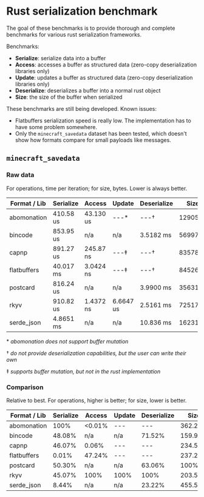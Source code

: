 # Rust serialization benchmark

The goal of these benchmarks is to provide thorough and complete benchmarks for various rust
serialization frameworks.

Benchmarks:

* **Serialize**: serialize data into a buffer
* **Access**: accesses a buffer as structured data (zero-copy deserialization libraries only)
* **Update**: updates a buffer as structured data (zero-copy deserialization libraries only)
* **Deserialize**: deserializes a buffer into a normal rust object
* **Size**: the size of the buffer when serialized

These benchmarks are still being developed. Known issues:

- Flatbuffers serialization speed is really low. The implementation has to have some problem
  somewhere.
- Only the `minecraft_savedata` dataset has been tested, which doesn't show how formats compare for
  small payloads like messages.

## `minecraft_savedata`

### Raw data

For operations, time per iteration; for size, bytes. Lower is always better.

| Format / Lib  | Serialize | Access        | Update    | Deserialize   | Size      |
|---------------|-----------|---------------|-----------|---------------|-----------|
| abomonation   | 410.58 us | 43.130 us     | ---*      | ---†          | 1290592   |
| bincode       | 853.95 us | n/a           | n/a       | 3.5182 ms     | 569975    |
| capnp         | 891.27 us | 245.87 ns     | ---‡      | ---†          | 835784    |
| flatbuffers   | 40.017 ms | 3.0424 ns     | ---‡      | ---†          | 845264    |
| postcard      | 816.24 us | n/a           | n/a       | 3.9900 ms     | 356311    |
| rkyv          | 910.82 us | 1.4372 ns     | 6.6647 us | 2.5161 ms     | 725176    |
| serde_json    | 4.8651 ms | n/a           | n/a       | 10.836 ms     | 1623197   |

\* *abomonation does not support buffer mutation*

† *do not provide deserialization capabilities, but the user can write their own*

‡ *supports buffer mutation, but not in the rust implementation*

### Comparison

Relative to best. For operations, higher is better; for size, lower is better.

| Format / Lib  | Serialize | Access    | Update    | Deserialize   | Size      |
|---------------|-----------|-----------|-----------|---------------|-----------|
| abomonation   | 100%      | <0.01%    | ---       | ---           | 362.21%   |
| bincode       | 48.08%    | n/a       | n/a       | 71.52%        | 159.96%   |
| capnp         | 46.07%    | 0.06%     | ---       | ---           | 234.57%   |
| flatbuffers   | 0.01%     | 47.24%    | ---       | ---           | 237.23%   |
| postcard      | 50.30%    | n/a       | n/a       | 63.06%        | 100%      |
| rkyv          | 45.07%    | 100%      | 100%      | 100%          | 203.52%   |
| serde_json    | 8.44%     | n/a       | n/a       | 23.22%        | 455.56%   |
